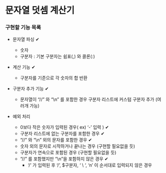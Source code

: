 # 문자열 덧셈 계산기
### 구현할 기능 목록
 - 문자열 파싱 ✔
    - 숫자
    - 구분자
        : 기본 구분자는 쉼표(,) 와 콜론(:)
        
- 계산 기능 ✔
    - 구분자를 기준으로 각 숫자의 합 반환
    
- 구분자 추가 기능 ✔
    - 문자열이 “//” 와 “\n” 를 포함한 경우 구분자 리스트에 커스텀 구분자 추가 (여러개 가능)
    
- 예외 처리 
    - 0보다 작은 숫자가 입력된 경우( ex) ‘-’ 입력 ) ✔
    - 구분자 리스트에 없는 구분자를 포함한 경우 ✔
    - “//” 와 “\n” 외의 문자를 포함한 경우 ✔
    - 숫자 외의 문자로 시작하거나 끝나는 경우 (구현할 필요없을 듯)
    - 구분자가 연속으로 포함된 경우 (구현할 필요없을 듯)
    - “//” 를 포함했지만 “\n”을 포함하지 않은 경우 ✔
        - ‘/’ 가 입력된 후 ‘/’, $구분자, ‘ \ ‘, ‘n’ 이 순서대로 입력되지 않은 경우
